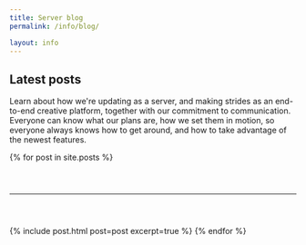 ```yaml
---
title: Server blog
permalink: /info/blog/

layout: info
---
```


## Latest posts
Learn about how we're updating as a server, and making strides as an end-to-end creative platform, together with our commitment to communication. Everyone can know what our plans are, how we set them in motion, so everyone always knows how to get around, and how to take advantage of the newest features.

{% for post in site.posts %}
  <hr style="margin-top: 3.5rem; margin-bottom: 3.5rem;">
  {% include post.html post=post excerpt=true %}
{% endfor %}
